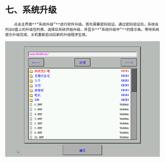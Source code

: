 # 七、系统升级

        点击主界面**“系统升级”**进行软件升级。首先需要密码验证。通过密码验证后，系统会列出U盘上的升级包列表，选择后系统开始升级，并显示**“系统升级中”**的提示条。等待系统提示升级完成，关机重新启动后新的升级程序生效。

![](../.gitbook/assets/7.1.png)

